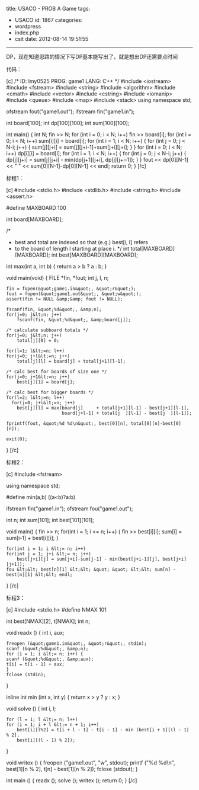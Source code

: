 title: USACO - PROB A Game
tags:
  - USACO
id: 1867
categories:
  - wordpress
  - index.php
  - csit
date: 2012-08-14 19:51:55
---

DP，现在知道思路的情况下写DP基本能写出了，就是想出DP还需要点时间

代码：<!--more-->

[c]
/*
ID: lmy0525
PROG: game1
LANG: C++
*/
#include &lt;iostream&gt;
#include &lt;fstream&gt;
#include &lt;string&gt;
#include &lt;algorithm&gt;
#include &lt;cmath&gt;
#include &lt;vector&gt;
#include &lt;cstring&gt;
#include &lt;iomanip&gt;
#include &lt;queue&gt;
#include &lt;map&gt;
#include &lt;stack&gt;
using namespace std;

ofstream fout(&quot;game1.out&quot;);
ifstream fin(&quot;game1.in&quot;);

int board[100];
int dp[100][100];
int sum[100][100];

int main()
{
    int N;
    fin &gt;&gt; N;
    for (int i = 0; i &lt; N; i++)
        fin &gt;&gt; board[i];
    for (int i = 0; i &lt; N; i++) sum[i][i] = board[i];
    for (int i = 1; i &lt; N; i++)
    {
        for (int j = 0; j &lt; N-i; j++)
        {
            sum[j][j+i] = sum[j][j+i-1]+sum[j+i][j+i];
        }
    }
    for (int i = 0; i &lt; N; i++) dp[i][i] = board[i];
    for (int i = 1; i &lt; N; i++)
    {
        for (int j = 0; j &lt; N-i; j++)
        {
            dp[j][j+i] = sum[j][j+i] - min(dp[j+1][j+i], dp[j][j+i-1]);
        }
    }
    fout &lt;&lt; dp[0][N-1] &lt;&lt; &quot; &quot; &lt;&lt; sum[0][N-1]-dp[0][N-1] &lt;&lt; endl;
    return 0;
}
[/c]

标程1：

[c]
#include &lt;stdio.h&gt;
#include &lt;stdlib.h&gt;
#include &lt;string.h&gt;
#include &lt;assert.h&gt;

#define MAXBOARD 100

int board[MAXBOARD];

/*
 * best and total are indexed so that (e.g.) best[i, l] refers
 * to the board of length l starting at place i.
 */
int total[MAXBOARD][MAXBOARD];
int best[MAXBOARD][MAXBOARD];

int
max(int a, int b)
{
    return a &gt; b ? a : b;
}

void
main(void)
{
    FILE *fin, *fout;
    int j, l, n;

    fin = fopen(&quot;game1.in&quot;, &quot;r&quot;);
    fout = fopen(&quot;game1.out&quot;, &quot;w&quot;);
    assert(fin != NULL &amp;&amp; fout != NULL);

    fscanf(fin, &quot;%d&quot;, &amp;n);
    for(j=0; j&lt;n; j++)
        fscanf(fin, &quot;%d&quot;, &amp;board[j]);

    /* calculate subboard totals */
    for(j=0; j&lt;n; j++)
        total[j][0] = 0;

    for(l=1; l&lt;=n; l++)
    for(j=0; j+l&lt;=n; j++)
        total[j][l] = board[j] + total[j+1][l-1];

    /* calc best for boards of size one */
    for(j=0; j+1&lt;=n; j++)
        best[j][1] = board[j];

    /* calc best for bigger boards */
    for(l=2; l&lt;=n; l++)
      for(j=0; j+l&lt;=n; j++)
        best[j][l] = max(board[j]     + total[j+1][l-1] - best[j+1][l-1],
                         board[j+l-1] + total[j  ][l-1] - best[j  ][l-1]);

    fprintf(fout, &quot;%d %d\n&quot;, best[0][n], total[0][n]-best[0][n]);

    exit(0);
}
[/c]

标程2：

[c]
#include &lt;fstream&gt;

using namespace std;

#define min(a,b) ((a&lt;b)?a:b)

ifstream fin(&quot;game1.in&quot;);
ofstream fou(&quot;game1.out&quot;);

int n;
int sum[101];
int best[101][101];

void main()
{
    fin &gt;&gt; n;
    for(int i = 1; i &lt;= n; i++) {
        fin &gt;&gt; best[i][i];
        sum[i] = sum[i-1] + best[i][i];
    }

    for(int i = 1; i &lt;= n; i++)
    for(int j = 1; j+i &lt;= n; j++)
        best[j+i][j] = sum[j+i]-sum[j-1] - min(best[j+i-1][j], best[j+i][j+1]);
    fou &lt;&lt; best[n][1] &lt;&lt; &quot; &quot; &lt;&lt; sum[n] - best[n][1] &lt;&lt; endl;
}
[/c]

标程3：

[c]
#include &lt;stdio.h&gt;
#define NMAX 101

int     best[NMAX][2], t[NMAX];
int     n;

void 
readx () {
    int     i, aux;

    freopen (&quot;game1.in&quot;, &quot;r&quot;, stdin);
    scanf (&quot;%d&quot;, &amp;n);
    for (i = 1; i &lt;= n; i++) {
	scanf (&quot;%d&quot;, &amp;aux);
	t[i] = t[i - 1] + aux;
    }
    fclose (stdin);
}

inline int 
min (int x, int y) {
    return x &gt; y ? y : x;
}

void 
solve () {
    int     i, l;

    for (l = 1; l &lt;= n; l++)
	for (i = 1; i + l &lt;= n + 1; i++)
	    best[i][l%2] = t[i + l - 1] - t[i - 1] - min (best[i + 1][(l - 1) % 2],
		best[i][(l - 1) % 2]);
}

void writex () {
    freopen (&quot;game1.out&quot;, &quot;w&quot;, stdout);
    printf (&quot;%d %d\n&quot;, best[1][n % 2], t[n] - best[1][n % 2]);
    fclose (stdout);
}

int 
main () {
    readx ();
    solve ();
    writex ();
    return 0;
}
[/c]